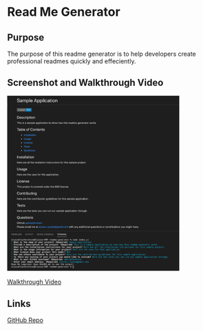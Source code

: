 # Read Me Generator

## Purpose
The purpose of this readme generator is to help developers create professional readmes quickly and effeciently.

## Screenshot and Walkthrough Video
<img src="./utils/screenshot.png" width="400px;">

[Walkthrough Video](https://drive.google.com/file/d/1A7F4VkbJ3Dr9WFEe5kMD2DlDSFZJThLY/view)

## Links
[GitHub Repo](github.com/apklopfenstein/readme-generator)
